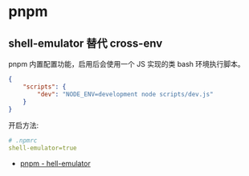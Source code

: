 # pnpm

## shell-emulator 替代 cross-env

pnpm 内置配置功能，启用后会使用一个 JS 实现的类 bash 环境执行脚本。

```json
{
    "scripts": {
        "dev": "NODE_ENV=development node scripts/dev.js"
    }
}
```

开启方法:

```yaml
# .npmrc
shell-emulator=true
```

-   [pnpm - hell-emulator](https://pnpm.io/cli/run#shell-emulator)
